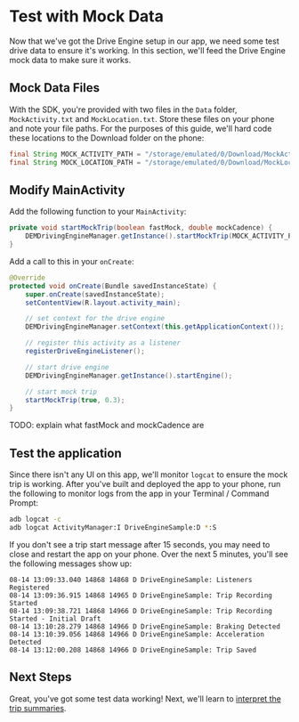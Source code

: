 # Test with Mock Data
Now that we've got the Drive Engine setup in our app, we need some test drive data to ensure it's working. In this section, we'll feed the Drive Engine mock data to make sure it works.

## Mock Data Files
With the SDK, you're provided with two files in the `Data` folder, `MockActivity.txt` and `MockLocation.txt`. Store these files on your phone and note your file paths. For the purposes of this guide, we'll hard code these locations to the Download folder on the phone:

```java
final String MOCK_ACTIVITY_PATH = "/storage/emulated/0/Download/MockActivity.txt";
final String MOCK_LOCATION_PATH = "/storage/emulated/0/Download/MockLocation.txt";
```

## Modify MainActivity
Add the following function to your `MainActivity`:

```java
private void startMockTrip(boolean fastMock, double mockCadence) {
    DEMDrivingEngineManager.getInstance().startMockTrip(MOCK_ACTIVITY_PATH, MOCK_LOCATION_PATH, fastMock, mockCadence);
}
```

Add a call to this in your `onCreate`:

```java
@Override
protected void onCreate(Bundle savedInstanceState) {
    super.onCreate(savedInstanceState);
    setContentView(R.layout.activity_main);

    // set context for the drive engine
    DEMDrivingEngineManager.setContext(this.getApplicationContext());

    // register this activity as a listener
    registerDriveEngineListener();

    // start drive engine
    DEMDrivingEngineManager.getInstance().startEngine();

    // start mock trip
    startMockTrip(true, 0.3);
}
```

TODO: explain what fastMock and mockCadence are

## Test the application
Since there isn't any UI on this app, we'll monitor `logcat` to ensure the mock trip is working. After you've built and deployed the app to your phone, run the following to monitor logs from the app in your Terminal / Command Prompt:

```bash
adb logcat -c
adb logcat ActivityManager:I DriveEngineSample:D *:S
```

If you don't see a trip start message after 15 seconds, you may need to close and restart the app on your phone. Over the next 5 minutes, you'll see the following messages show up:

```
08-14 13:09:33.040 14868 14868 D DriveEngineSample: Listeners Registered
08-14 13:09:36.915 14868 14965 D DriveEngineSample: Trip Recording Started
08-14 13:09:38.721 14868 14966 D DriveEngineSample: Trip Recording Started - Initial Draft
08-14 13:10:28.279 14868 14966 D DriveEngineSample: Braking Detected
08-14 13:10:39.056 14868 14966 D DriveEngineSample: Acceleration Detected
08-14 13:12:00.208 14868 14966 D DriveEngineSample: Trip Saved
```

## Next Steps
Great, you've got some test data working! Next, we'll learn to [interpret the trip summaries](../../reference/interpret-trip-summary.md).